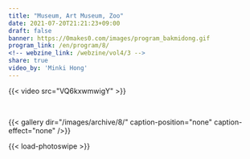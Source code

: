 ```yaml
---
title: "Museum, Art Museum, Zoo"
date: 2021-07-20T21:21:23+09:00
draft: false
banner: https://0makes0.com/images/program_bakmidong.gif
program_link: /en/program/8/
<!-- webzine_link: /webzine/vol4/3 -->
share: true
video_by: 'Minki Hong'
---
```


{{< video src="VQ6kxwmwigY" >}}

<br/>

{{< gallery dir="/images/archive/8/" caption-position="none" caption-effect="none" />}}

{{< load-photoswipe >}}
